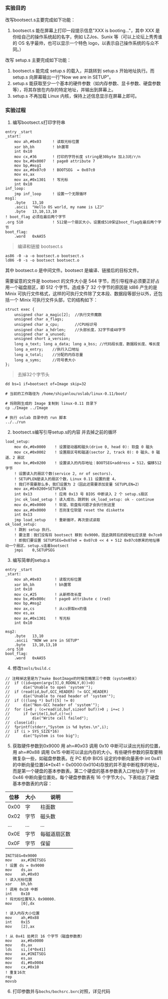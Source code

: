 ### 实验目的

改写bootsect.s主要完成如下功能：

1. bootsect.s 能在屏幕上打印一段提示信息"XXX is booting..."，其中 XXX 是你给自己的操作系统起的名字，例如 LZJos、Sunix 等（可以上论坛上秀秀谁的 OS 名字最帅，也可以显示一个特色 logo，以表示自己操作系统的与众不同。）

改写 setup.s 主要完成如下功能：

1. bootsect.s 能完成 setup.s 的载入，并跳转到 setup.s 开始地址执行。而 setup.s 向屏幕输出一行"Now we are in SETUP"。
2. setup.s 能获取至少一个基本的硬件参数（如内存参数、显卡参数、硬盘参数等），将其存放在内存的特定地址，并输出到屏幕上。
3. setup.s 不再加载 Linux 内核，保持上述信息显示在屏幕上即可。

### 实验过程

1. 编写bootsect.s打印字符串
```text
entry _start
_start:
    mov ah,#0x03     ! 读取光标位置
    xor bh,bh        ! bh置零
    int 0x10
    mov cx,#36       ! 打印的字符长度 string是30byte 加上3对/r/n
    mov bx,#0x0007   ! page0 attribute 7
    mov bp,#msg1
    mov ax,#0x07c0   ! BOOTSEG  = 0x07c0
    mov es,ax
    mov ax,#0x1301   ! 写光标
    int 0x10
inf_loop:
    jmp inf_loop     ! 设置一个无限循环
msg1:
    .byte   13,10
    .ascii  "Hello OS world, my name is LZJ"
    .byte   13,10,13,10
! boot_flag 必须在最后两个字节
.org 510             ! 512是一个扇区大小，设置成510保证boot_flag在最后两个字节
boot_flag:
    .word   0xAA55
```

> 编译和链接 bootsect.s

```shell script
as86 -0 -a -o bootsect.o bootsect.s
ld86 -0 -s -o bootsect bootsect.o
```

其中 bootsect.o 是中间文件。bootsect 是编译、链接后的目标文件。

需要留意的文件是 bootsect 的文件大小是 544 字节，而引导程序必须要正好占用一个磁盘扇区，即 512 个字节。造成多了 32 个字节的原因是 ld86 产生的是 Minix 可执行文件格式，这样的可执行文件除了文本段、数据段等部分以外，还包括一个 Minix 可执行文件头部，它的结构如下：

```
struct exec {
    unsigned char a_magic[2];  //执行文件魔数
    unsigned char a_flags;
    unsigned char a_cpu;       //CPU标识号
    unsigned char a_hdrlen;    //头部长度，32字节或48字节
    unsigned char a_unused;
    unsigned short a_version;
    long a_text; long a_data; long a_bss; //代码段长度、数据段长度、堆长度
    long a_entry;    //执行入口地址
    long a_total;    //分配的内存总量
    long a_syms;     //符号表大小
};
```
> 去掉32个字节头

```shell script
dd bs=1 if=bootsect of=Image skip=32

# 当前的工作路径为 /home/shiyanlou/oslab/linux-0.11/boot/

# 将刚刚生成的 Image 复制到 linux-0.11 目录下
cp ./Image ../Image

# 执行 oslab 目录中的 run 脚本
../../run
```

2. bootsect.s编写引导setup.s的内容 并去掉之前的循环

```text
load_setup:
    mov dx,#0x0000    ! 设置驱动器和磁头(drive 0, head 0): 软盘 0 磁头
    mov cx,#0x0002    ! 设置扇区号和磁道(sector 2, track 0): 0 磁头、0 磁道、2 扇区
    mov bx,#0x0200    ! 设置读入的内存地址：BOOTSEG+address = 512，偏移512字节
    ! 设置读入的扇区个数(service 2, nr of sectors)，
    ! SETUPLEN是读入的扇区个数，Linux 0.11 设置的是 4，
    ! 我们不需要那么多，我们设置为 2（因此还需要添加变量 SETUPLEN=2）
    mov ax,#0x0200+SETUPLEN
    int 0x13          ! 应用 0x13 号 BIOS 中断读入 2 个 setup.s扇区
    jnc ok_load_setup ! 读入成功，跳转到 ok_load_setup: ok - continue
    mov dx,#0x0000    ! 软驱、软盘有问题才会执行到这里
    mov ax,#0x0000    ! 否则复位软驱 reset the diskette
    int 0x13
    jmp load_setup    ! 重新循环，再次尝试读取
ok_load_setup:
    ! 跳到 setup 执行。
    ! 要注意：我们没有将 bootsect 移到 0x9000，因此跳转后的段地址应该是 0x7ce0
    ! 即我们要设置 SETUPSEG=0x07e0 = 0x07c0 << 4 + 512 0x07c0原来的地址移动一个扇区，setup.s连着bootsect
    jmpi    0,SETUPSEG
```

3. 编写简单的setup.s
```text
entry _start
_start:
    mov ah,#0x03      ! 读取光标位置
    xor bh,bh         ! bh置零
    int 0x10
    mov cx,#25        ! 从新修改长度
    mov bx,#0x000c    ! page0 attribute c (red)
    mov bp,#msg2
    mov ax,cs         ! 从cs获取ex的值
    mov es,ax
    mov ax,#0x1301    ! 写光标
    int 0x10

msg2:
    .byte   13,10
    .ascii  "NOW we are in SETUP"
    .byte   13,10,13,10
.org 510
boot_flag:
    .word   0xAA55
```

4. 修改`tools/build.c`

```
// 注释掉这里是为了make BootImage的时候忽略第三个参数（system相关）
//	if ((id=open(argv[3],O_RDONLY,0))<0)
//		die("Unable to open 'system'");
//	if (read(id,buf,GCC_HEADER) != GCC_HEADER)
//		die("Unable to read header of 'system'");
//	if (((long *) buf)[5] != 0)
//		die("Non-GCC header of 'system'");
//	for (i=0 ; (c=read(id,buf,sizeof buf))>0 ; i+=c )
//		if (write(1,buf,c)!=c)
//			die("Write call failed");
//	close(id);
//	fprintf(stderr,"System is %d bytes.\n",i);
//	if (i > SYS_SIZE*16)
//		die("System is too big");
```

5. 获取硬件参数到0x9000
用 ah=#0x03 调用 0x10 中断可以读出光标的位置，用 ah=#0x88 调用 0x15 中断可以读出内存的大小。有些硬件参数的获取要稍微复杂一些，如磁盘参数表。在 PC 机中 BIOS 设定的中断向量表中 int 0x41 的中断向量位置(4*0x41 = 0x0000:0x0104)存放的并不是中断程序的地址，而是第一个硬盘的基本参数表。第二个硬盘的基本参数表入口地址存于 int 0x46 中断向量位置处。每个硬盘参数表有 16 个字节大小。下表给出了硬盘基本参数表的内容：

 位移 | 大小 | 说明  
 -|-|-
 0x00 | 字 | 柱面数 
0x02 | 字节 | 磁头数
... | ... | ...
0x0E | 字节 | 每磁道扇区数
0x0F | 字节 | 保留
```text
INITSEG=0x9000
mov    ax,#INITSEG
! 设置 ds = 0x9000
mov    ds,ax
mov    ah,#0x03
! 读入光标位置
xor    bh,bh
! 调用 0x10 中断
int    0x10
! 将光标位置写入 0x90000.
mov    [0],dx

! 读入内存大小位置
mov    ah,#0x88
int    0x15
mov    [2],ax

! 从 0x41 处拷贝 16 个字节（磁盘参数表）
mov    ax,#0x0000
mov    ds,ax
lds    si,[4*0x41]
mov    ax,#INITSEG
mov    es,ax
mov    di,#0x0004
mov    cx,#0x10
! 重复16次
rep
movsb
```

6. 打印参数并与`bochs/bochsrc.bxrc`对照，详见代码
